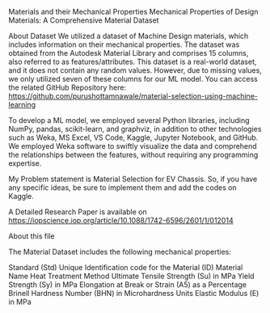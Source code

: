 Materials and their Mechanical Properties
Mechanical Properties of Design Materials: A Comprehensive Material Dataset

About Dataset
We utilized a dataset of Machine Design materials, which includes information on their mechanical properties. The dataset was obtained from the Autodesk Material Library and comprises 15 columns, also referred to as features/attributes. This dataset is a real-world dataset, and it does not contain any random values. However, due to missing values, we only utilized seven of these columns for our ML model. You can access the related GitHub Repository here: https://github.com/purushottamnawale/material-selection-using-machine-learning

To develop a ML model, we employed several Python libraries, including NumPy, pandas, scikit-learn, and graphviz, in addition to other technologies such as Weka, MS Excel, VS Code, Kaggle, Jupyter Notebook, and GitHub. We employed Weka software to swiftly visualize the data and comprehend the relationships between the features, without requiring any programming expertise.

My Problem statement is Material Selection for EV Chassis. So, if you have any specific ideas, be sure to implement them and add the codes on Kaggle.

A Detailed Research Paper is available on https://iopscience.iop.org/article/10.1088/1742-6596/2601/1/012014



About this file

The Material Dataset includes the following mechanical properties:

Standard (Std)
Unique Identification code for the Material (ID)
Material Name
Heat Treatment Method
Ultimate Tensile Strength (Su) in MPa
Yield Strength (Sy) in MPa
Elongation at Break or Strain (A5) as a Percentage
Brinell Hardness Number (BHN) in Microhardness Units
Elastic Modulus (E) in MPa